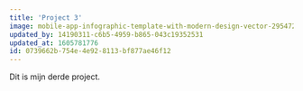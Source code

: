 ```yaml
---
title: 'Project 3'
image: mobile-app-infographic-template-with-modern-design-vector-29547255.jpg
updated_by: 14190311-c6b5-4959-b865-043c19352531
updated_at: 1605781776
id: 0739662b-754e-4e92-8113-bf877ae46f12
---
```

Dit is mijn derde project.